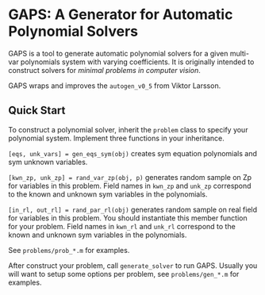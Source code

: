 GAPS: A Generator for Automatic Polynomial Solvers
==================================================

GAPS is a tool to generate automatic polynomial solvers for a given multi-var polynomials system with varying coefficients. It is originally intended to construct solvers for _minimal problems in computer vision_.

GAPS wraps and improves the `autogen_v0_5` from Viktor Larsson.

Quick Start
-----------

To construct a polynomial solver, inherit the `problem` class to specify your polynomial system. Implement three functions in your inheritance.

`[eqs, unk_vars] = gen_eqs_sym(obj)` creates sym equation polynomials and sym unknown variables. 

`[kwn_zp, unk_zp] = rand_var_zp(obj, p)` generates random sample on Zp for variables in this problem. Field names in `kwn_zp` and `unk_zp` correspond to the known and unknown sym variables in the polynomials.

`[in_rl, out_rl] = rand_par_rl(obj)` generates random sample on real field for variables in this problem. You should instantiate this member function for your problem. Field names in `kwn_rl` and `unk_rl` correspond to the known and unknown sym variables in the polynomials.

See `problems/prob_*.m` for examples.

After construct your problem, call `generate_solver` to run GAPS. Usually you will want to setup some options per problem, see `problems/gen_*.m` for examples.

